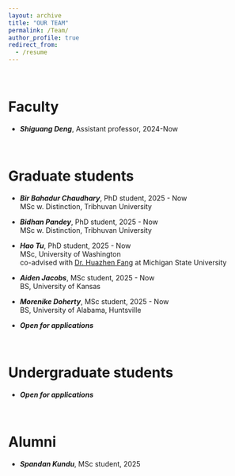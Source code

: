 ```yaml
---
layout: archive
title: "OUR TEAM"
permalink: /Team/
author_profile: true
redirect_from:
  - /resume
---
```


<br>

Faculty
======
* ***Shiguang Deng***, Assistant professor, 2024-Now

<br>

Graduate students
======

* ***Bir Bahadur Chaudhary***, PhD student, 2025 - Now <br>
MSc w. Distinction, Tribhuvan University

* ***Bidhan Pandey***, PhD student, 2025 - Now <br>
MSc w. Distinction, Tribhuvan University

* ***Hao Tu***, PhD student, 2025 - Now <br>
MSc, University of Washington <br>
co-advised with [Dr. Huazhen Fang](https://www.issl.space/) at Michigan State University

* ***Aiden Jacobs***, MSc student, 2025 - Now <br>
BS, University of Kansas

* ***Morenike Doherty***, MSc student, 2025 - Now <br>
BS, University of Alabama, Huntsville

* ***Open for applications***

<br>

Undergraduate students
======

* ***Open for applications***

<br>

Alumni
======

* ***Spandan Kundu***, MSc student, 2025
